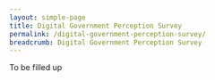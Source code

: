 ```yaml
---
layout: simple-page
title: Digital Government Perception Survey
permalink: /digital-government-perception-survey/
breadcrumb: Digital Government Perception Survey
---
```


To be filled up
